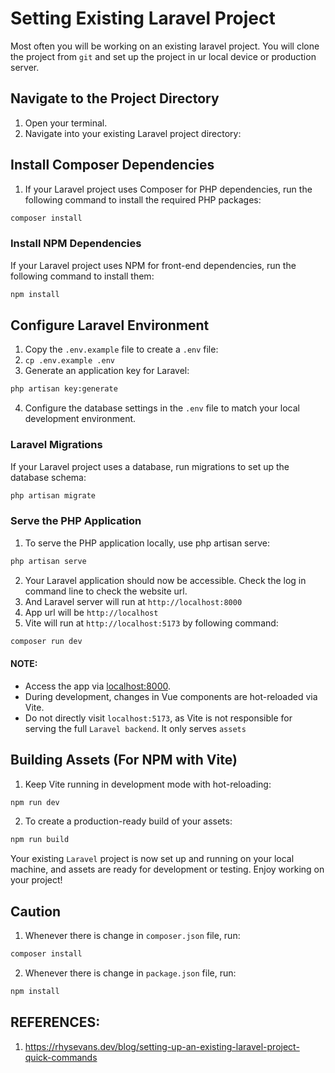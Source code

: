 # Setting Existing Laravel Project

Most often you will be working on an existing laravel project. You will clone the project from `git` and set up the project in ur local device or production server.

## Navigate to the Project Directory
1. Open your terminal.
2. Navigate into your existing Laravel project directory:

## Install Composer Dependencies
1. If your Laravel project uses Composer for PHP dependencies, run the following command to install the required PHP packages:
```bash
composer install
```

### Install NPM Dependencies
If your Laravel project uses NPM for front-end dependencies, run the following command to install them:
```bash
npm install
```

## Configure Laravel Environment
1. Copy the `.env.example` file to create a `.env` file:
2. `cp .env.example .env`
3. Generate an application key for Laravel:
```bash
php artisan key:generate
```
4. Configure the database settings in the `.env` file to match your local development environment.

### Laravel Migrations
If your Laravel project uses a database, run migrations to set up the database schema:
```bash
php artisan migrate
```

### Serve the PHP Application
1. To serve the PHP application locally, use php artisan serve:
```bash
php artisan serve
```
2. Your Laravel application should now be accessible. Check the log in command line to check the website url.
5. And Laravel server will run at `http://localhost:8000`
6. App url will be `http://localhost`
7. Vite will run at `http://localhost:5173` by following command:
```bash
composer run dev
```

#### NOTE:
- Access the app via [localhost:8000](http://localhost:8000).
- During development, changes in Vue components are hot-reloaded via Vite.
- Do not directly visit `localhost:5173`, as Vite is not responsible for serving the full `Laravel backend`. It only serves `assets`

## Building Assets (For NPM with Vite)
1. Keep Vite running in development mode with hot-reloading:
```bash
npm run dev
```
2. To create a production-ready build of your assets:
```bash
npm run build
```

Your existing `Laravel` project is now set up and running on your local machine, and assets are ready for development or testing. Enjoy working on your project!


## Caution
1. Whenever there is change in `composer.json` file, run:
```bash
composer install
```
2. Whenever there is change in `package.json` file, run:
```bash
npm install
```


## REFERENCES:
1. https://rhysevans.dev/blog/setting-up-an-existing-laravel-project-quick-commands